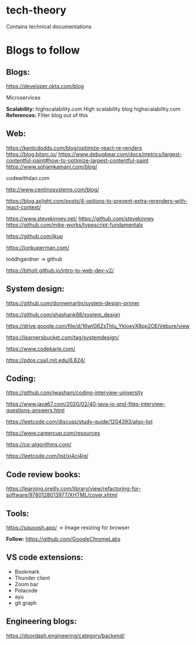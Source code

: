 # tech-theory
Contains technical documentations

# Blogs to follow

Blogs:
-----
https://developer.okta.com/blog

Microservices


**Scalability:**
highscalability.com
High scalability blog
highscalability.com
**References:**
Filter blog out of this



Web:
---
https://kentcdodds.com/blog/optimize-react-re-renders
https://blog.bitsrc.io/
https://www.debugbear.com/docs/metrics/largest-contentful-paint#how-to-optimize-largest-contentful-paint
https://www.sohamkamani.com/blog/

codewithdan.com

http://www.centinosystems.com/blog/


https://blog.axlight.com/posts/4-options-to-prevent-extra-rerenders-with-react-context/

https://www.stevekinney.net/
https://github.com/stevekinney
https://github.com/mike-works/typescript-fundamentals

https://github.com/jkup

https://jonkuperman.com/

toddhgardner -> github

https://btholt.github.io/intro-to-web-dev-v2/

System design: 
--------------
https://github.com/donnemartin/system-design-primer

https://github.com/shashank88/system_design

https://drive.google.com/file/d/16wtG6ZsThlu_YkloeyX8pp2OEjVebure/view

https://learnersbucket.com/tag/systemdesign/

https://www.codekarle.com/

https://pdos.csail.mit.edu/6.824/

Coding:
------
https://github.com/jwasham/coding-interview-university

https://www.java67.com/2020/02/40-java-io-and-files-interview-questions-answers.html

https://leetcode.com/discuss/study-guide/1204393/algo-list

https://www.careercup.com/resources

https://cp-algorithms.com/

https://leetcode.com/list/xi4ci4ig/


Code review books:
------------------
https://learning.oreilly.com/library/view/refactoring-for-software/9780128013977/XHTML/cover.xhtml


Tools:
------
https://squoosh.app/ -> Image resizing for browser



**Follow:**
https://github.com/GoogleChromeLabs

VS code extensions:
--------------------
- Bookmark
- Thunder client
- Zoom bar
- Polacode
- ayu
- git graph


Engineering blogs:
------------------
https://doordash.engineering/category/backend/
